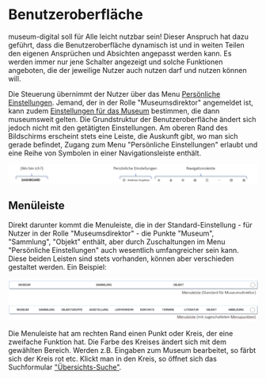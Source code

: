 # Benutzeroberfläche

museum-digital soll für Alle leicht nutzbar sein! Dieser Anspruch hat dazu geführt, dass die Benutzeroberfläche dynamisch ist und in weiten Teilen den eigenen Ansprüchen und Absichten angepasst werden kann. Es werden immer nur jene Schalter angezeigt und solche Funktionen angeboten, die der jeweilige Nutzer auch nutzen darf und nutzen können will.

Die Steuerung übernimmt der Nutzer über das Menu [Persönliche Einstellungen](../../musdb/Benutzerkonto/Einstellungen.md). Jemand, der in der Rolle "Museumsdirektor" angemeldet ist, kann zudem [Einstellungen für das Museum](../../musdb/Museum/Einstellungen.md) bestimmen, die dann museumsweit gelten. Die Grundstruktur der Benutzeroberfläche ändert sich jedoch nicht mit den getätigten Einstellungen. Am oberen Rand des Bildschirms erscheint stets eine Leiste, die Auskunft gibt, wo man sich gerade befindet, Zugang zum Menu "Persönliche Einstellungen" erlaubt und eine Reihe von Symbolen in einer Navigationsleiste enthält.

![Oberste Leiste](../../assets/musdb/navigation/top_navigation.png "Oberste Leiste von musdb")

## Menüleiste

Direkt darunter kommt die Menuleiste, die in der Standard-Einstellung - für Nutzer in der Rolle "Museumsdirektor" - die Punkte "Museum", "Sammlung", "Objekt" enthält, aber durch Zuschaltungen im Menu "Persönliche Einstellungen" auch wesentlich umfangreicher sein kann. Diese beiden Leisten sind stets vorhanden, können aber verschieden gestaltet werden. Ein Beispiel:

![Menuleiste - Standard und Erweitert](../../assets/musdb/navigation/top_menuleiste.png "Menuleiste, Standard (oben) und Erweitert (unten)")

Die Menuleiste hat am rechten Rand einen Punkt oder Kreis, der eine zweifache Funktion hat. Die Farbe des Kreises ändert sich mit dem gewählten Bereich. Werden z.B. Eingaben zum Museum bearbeitet, so färbt sich der Kreis rot etc. Klickt man in den Kreis, so öffnet sich das Suchformular ["Übersichts-Suche"](../../musdb/UI/overall_search.md).
